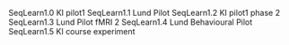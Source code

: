 SeqLearn1.0 KI pilot1
SeqLearn1.1 Lund Pilot
SeqLearn1.2 KI pilot1 phase 2
SeqLearn1.3 Lund Pilot fMRI 2
SeqLearn1.4 Lund Behavioural Pilot
SeqLearn1.5 KI course experiment

